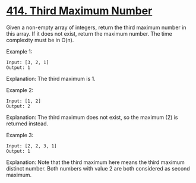 [414. Third Maximum Number](https://leetcode.com/problems/third-maximum-number/)
===========================
Given a non-empty array of integers, return the third maximum number in this array.
If it does not exist, return the maximum number. The time complexity must be in O(n).

Example 1:
```
Input: [3, 2, 1]
Output: 1
```
Explanation: The third maximum is 1.

Example 2:
```
Input: [1, 2]
Output: 2
```
Explanation: The third maximum does not exist, so the maximum (2) is returned instead.

Example 3:
```
Input: [2, 2, 3, 1]
Output: 1
```
Explanation: Note that the third maximum here means the third maximum distinct number.
Both numbers with value 2 are both considered as second maximum.
